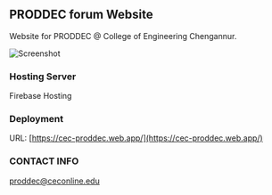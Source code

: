 ## PRODDEC forum Website
Website for PRODDEC @ College of Engineering Chengannur.

![Screenshot](https://i.ibb.co/WvnDFk7/proddec-website-ss-combined.png)


### Hosting Server  
Firebase Hosting

### Deployment
URL: [https://cec-proddec.web.app/](https://cec-proddec.web.app/)

### CONTACT INFO
proddec@ceconline.edu
